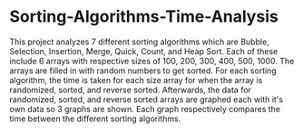 # Sorting-Algorithms-Time-Analysis
This project analyzes 7 different sorting algorithms which are Bubble, Selection, Insertion, Merge, Quick, Count, and Heap Sort. Each of these include 6 arrays with respective sizes of 100, 200, 300, 400, 500, 1000. The arrays are filled in with random numbers to get sorted. For each sorting algorithm, the time is taken for each size array for when the array is randomized, sorted, and reverse sorted. Afterwards, the data for randomized, sorted, and reverse sorted arrays are graphed each with it's own data so 3 graphs are shown. Each graph respectively compares the time between the different sorting algorithms.
